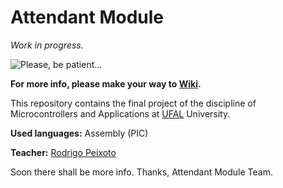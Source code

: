 # Attendant Module

_Work in progress._

![Please, be patient...](https://raw.githubusercontent.com/QueueManager/AttendantModule.X/master/lcdModule/media/LCDExample.gif)

**For more info, please make your way to [Wiki](https://github.com/QueueManager/AttendantModule/wiki).**

This repository contains the final project of the discipline of Microcontrollers and Applications at [UFAL](http://www.ufal.edu.br) University.

**Used languages:** Assembly (PIC)

**Teacher:** [Rodrigo Peixoto](https://www.github.com/rodrigopex)

Soon there shall be more info.
Thanks, Attendant Module Team.

